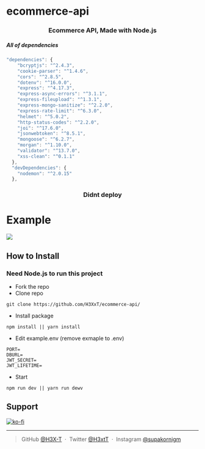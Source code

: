 # ecommerce-api

<h3 align="center">Ecommerce API, Made with Node.js </h3>

<h5>All of dependencies</h5>

```js
"dependencies": {
    "bcryptjs": "^2.4.3",
    "cookie-parser": "^1.4.6",
    "cors": "^2.8.5",
    "dotenv": "^16.0.0",
    "express": "^4.17.3",
    "express-async-errors": "^3.1.1",
    "express-fileupload": "^1.3.1",
    "express-mongo-sanitize": "^2.2.0",
    "express-rate-limit": "^6.3.0",
    "helmet": "^5.0.2",
    "http-status-codes": "^2.2.0",
    "joi": "^17.6.0",
    "jsonwebtoken": "^8.5.1",
    "mongoose": "^6.2.7",
    "morgan": "^1.10.0",
    "validator": "^13.7.0",
    "xss-clean": "^0.1.1"
  },
  "devDependencies": {
    "nodemon": "^2.0.15"
  },
```

<h3 align="center">
 <a>Didnt deploy</a>
</h3>

# Example

![](https://cdn.discordapp.com/attachments/740561017083527179/961390330085773332/unknown.png)

## How to Install

### Need Node.js to run this project

- Fork the repo
- Clone repo

```
git clone https://github.com/H3XxT/ecommerce-api/
```

- Install package

```
npm install || yarn install
```

- Edit example.env (remove exmaple to .env)

```
PORT=
DBURL=
JWT_SECRET=
JWT_LIFETIME=
```

- Start

```
npm run dev || yarn run dewv
```

## Support

[![ko-fi](https://ko-fi.com/img/githubbutton_sm.svg)](https://ko-fi.com/L4L6ARTNW)

---

> GitHub [@H3X-T](https://github.com/H3X-T) &nbsp;&middot;&nbsp;
> Twitter [@H3xtT](https://twitter.com/H3xtT) &nbsp;&middot;&nbsp;
> Instagram [@supakornigm](https://instagram.com/supakornigm)
